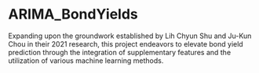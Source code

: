# ARIMA_BondYields
Expanding upon the groundwork established by Lih Chyun Shu and Ju-Kun Chou in their 2021 research, this project endeavors to elevate bond yield prediction through the integration of supplementary features and the utilization of various machine learning methods.

